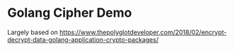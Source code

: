 # Golang Cipher Demo

Largely based on https://www.thepolyglotdeveloper.com/2018/02/encrypt-decrypt-data-golang-application-crypto-packages/
